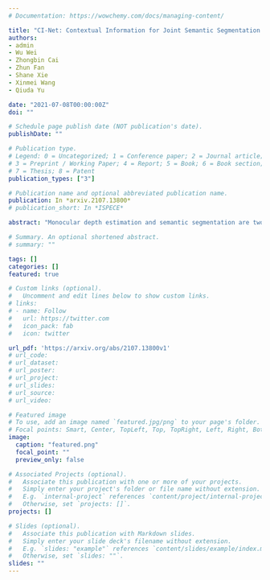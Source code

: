 ```yaml
---
# Documentation: https://wowchemy.com/docs/managing-content/

title: "CI-Net: Contextual Information for Joint Semantic Segmentation and Depth Estimation"
authors: 
- admin
- Wu Wei
- Zhongbin Cai
- Zhun Fan
- Shane Xie
- Xinmei Wang
- Qiuda Yu

date: "2021-07-08T00:00:00Z"
doi: ""

# Schedule page publish date (NOT publication's date).
publishDate: ""

# Publication type.
# Legend: 0 = Uncategorized; 1 = Conference paper; 2 = Journal article;
# 3 = Preprint / Working Paper; 4 = Report; 5 = Book; 6 = Book section;
# 7 = Thesis; 8 = Patent
publication_types: ["3"]

# Publication name and optional abbreviated publication name.
publication: In *arxiv.2107.13800*
# publication_short: In *ISPECE*

abstract: "Monocular depth estimation and semantic segmentation are two fundamental goals of scene understanding. Due to the advantages of task interaction, many works study the joint task learning algorithm. However, most existing methods fail to fully leverage the semantic labels, ignoring the provided context structures and only using them to supervise the prediction of segmentation split. In this paper, we propose a network injected with contextual information (CI-Net) to solve the problem. Specifically, we introduce self-attention block in the encoder to generate attention map. With supervision from the ground truth created by semantic labels, the network is embedded with contextual information so that it could understand the scene better, utilizing dependent features to make accurate prediction. Besides, a feature sharing module is constructed to make the task-specific features deeply fused and a consistency loss is devised to make the features mutually guided. We evaluate the proposed CI-Net on the NYU-Depth-v2 and SUN-RGBD datasets. The experimental results validate that our proposed CI-Net is competitive with the state-of-the-arts."

# Summary. An optional shortened abstract.
# summary: ""

tags: []
categories: []
featured: true

# Custom links (optional).
#   Uncomment and edit lines below to show custom links.
# links:
# - name: Follow
#   url: https://twitter.com
#   icon_pack: fab
#   icon: twitter

url_pdf: 'https://arxiv.org/abs/2107.13800v1'
# url_code:
# url_dataset:
# url_poster:
# url_project:
# url_slides:
# url_source:
# url_video:

# Featured image
# To use, add an image named `featured.jpg/png` to your page's folder. 
# Focal points: Smart, Center, TopLeft, Top, TopRight, Left, Right, BottomLeft, Bottom, BottomRight.
image:
  caption: "featured.png"
  focal_point: ""
  preview_only: false

# Associated Projects (optional).
#   Associate this publication with one or more of your projects.
#   Simply enter your project's folder or file name without extension.
#   E.g. `internal-project` references `content/project/internal-project/index.md`.
#   Otherwise, set `projects: []`.
projects: []

# Slides (optional).
#   Associate this publication with Markdown slides.
#   Simply enter your slide deck's filename without extension.
#   E.g. `slides: "example"` references `content/slides/example/index.md`.
#   Otherwise, set `slides: ""`.
slides: ""
---
```

<!-- {{% callout note %}}
Click the *Cite* button above to demo the feature to enable visitors to import publication metadata into their reference management software.
{{% /callout %}}

{{% callout note %}}
Click the *Images* button 
{{% /callout %}} -->

<!-- {{% callout note %}}
Create your slides in Markdown - click the *Slides* button to check out the example.
{{% /callout %}} -->
<!-- 
Supplementary notes can be added here, including [code, math, and images](https://wowchemy.com/docs/writing-markdown-latex/). -->